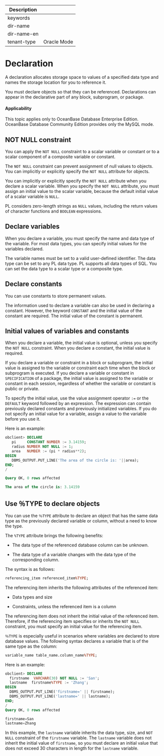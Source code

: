 | Description   |                 |
|---------------|-----------------|
| keywords      |                 |
| dir-name      |                 |
| dir-name-en   |                 |
| tenant-type   | Oracle Mode     |

# Declaration

A declaration allocates storage space to values of a specified data type and names the storage location for you to reference it.

You must declare objects so that they can be referenced. Declarations can appear in the declarative part of any block, subprogram, or package.

  <main id="notice" >
    <h4>Applicability</h4>
    <p>This topic applies only to OceanBase Database Enterprise Edition. OceanBase Database Community Edition provides only the MySQL mode. </p>
  </main>

## NOT NULL constraint

You can apply the `NOT NULL` constraint to a scalar variable or constant or to a scalar component of a composite variable or constant.

The `NOT NULL` constraint can prevent assignment of null values to objects. You can implicitly or explicitly specify the `NOT NULL` attribute for objects.

You can implicitly or explicitly specify the `NOT NULL` attribute when you declare a scalar variable. When you specify the `NOT NULL` attribute, you must assign an initial value to the scalar variable, because the default initial value of a scalar variable is `NULL`.

PL considers zero-length strings as `NULL` values, including the return values of character functions and `BOOLEAN` expressions.

## Declare variables

When you declare a variable, you must specify the name and data type of the variable. For most data types, you can specify initial values for the variables declared.

The variable names must be set to a valid user-defined identifier. The data type can be set to any PL data type. PL supports all data types of SQL. You can set the data type to a scalar type or a composite type.

## Declare constants

You can use constants to store permanent values.

The information used to declare a variable can also be used in declaring a constant. However, the keyword `CONSTANT` and the initial value of the constant are required. The initial value of the constant is permanent.

## Initial values of variables and constants

When you declare a variable, the initial value is optional, unless you specify the `NOT NULL` constraint. When you declare a constant, the initial value is required.

If you declare a variable or constraint in a block or subprogram, the initial value is assigned to the variable or constraint each time when the block or subprogram is executed. If you declare a variable or constant in `SPECIFICATION` of a package, the initial value is assigned to the variable or constant in each session, regardless of whether the variable or constant is public or private.

To specify the initial value, use the value assignment operator `:=` or the `DEFAULT` keyword followed by an expression. The expression can contain previously declared constants and previously initialized variables. If you do not specify an initial value for a variable, assign a value to the variable before you use it.

Here is an example:

```sql
obclient> DECLARE
   pi     CONSTANT NUMBER := 3.14159;
   radius NUMBER NOT NULL := 1;
   area   NUMBER := (pi * radius**2);
BEGIN
   DBMS_OUTPUT.PUT_LINE('The area of the circle is: '||area);
END;
/

Query OK, 0 rows affected

The area of the circle is: 3.14159
```

## Use ％TYPE to declare objects

You can use the `％TYPE` attribute to declare an object that has the same data type as the previously declared variable or column, without a need to know the type.

The `%TYPE` attribute brings the following benefits:

* The data type of the referenced database column can be unknown.



* The data type of a variable changes with the data type of the corresponding column.


The syntax is as follows:

```sql
referencing_item referenced_item%TYPE;
```



The referencing item inherits the following attributes of the referenced item:

* Data types and size



* Constraints, unless the referenced item is a column



The referencing item does not inherit the initial value of the referenced item. Therefore, if the referencing item specifies or inherits the `NOT NULL` constraint, you must specify an initial value for the referencing item.

`％TYPE` is especially useful in scenarios where variables are declared to store database values. The following syntax declares a variable that is of the same type as the column:

```sql
variable_name table_name.column_name%TYPE;
```



Here is an example:

```sql
obclient> DECLARE
  firstname  VARCHAR(30) NOT NULL := 'San';
  lastname  firstname%TYPE := 'Zhang';
BEGIN
  DBMS_OUTPUT.PUT_LINE('firstname=' || firstname);
  DBMS_OUTPUT.PUT_LINE('lastname=' || lastname);
END;
/
Query OK, 0 rows affected

firstname=San
lastname=Zhang
```



In this example, the `lastname` variable inherits the data type, size, and `NOT NULL` constraint of the `firstname` variable. The `lastname` variable does not inherit the initial value of `firstname`, so you must declare an initial value that does not exceed 30 characters in length for the `lastname` variable.